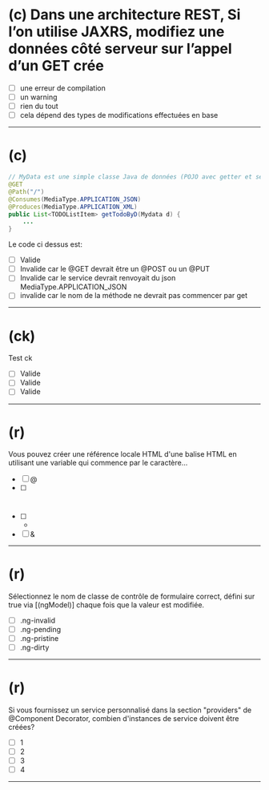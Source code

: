 # (c) Dans une architecture REST, Si l’on utilise JAXRS, modifiez une données côté serveur sur l’appel d’un GET crée

- [ ] une erreur de compilation
- [ ] un warning
- [ ] rien du tout
- [ ] cela dépend des types de modifications effectuées en base

----

# (c)
```java
// MyData est une simple classe Java de données (POJO avec getter et setter)
@GET
@Path("/")
@Consumes(MediaType.APPLICATION_JSON)
@Produces(MediaType.APPLICATION_XML)
public List<TODOListItem> getTodoByD(Mydata d) {
    ...
}
```

Le code ci dessus est:

- [ ] Valide
- [ ] Invalide car le @GET devrait être un @POST ou un @PUT
- [ ] Invalide car le service devrait renvoyait du json MediaType.APPLICATION_JSON
- [ ] invalide car le nom de la méthode ne devrait pas commencer par get

----

# (ck)

Test ck

- [ ] Valide
- [ ] Valide
- [ ] Valide

----

# (r)

Vous pouvez créer une référence locale HTML d'une balise HTML en utilisant une variable qui commence par le caractère...

- [ ] @
- [ ] #
- [ ] *
- [ ] &

---

# (r)

Sélectionnez le nom de classe de contrôle de formulaire correct, défini sur true via [(ngModel)] chaque fois que la valeur est modifiée.

- [ ] .ng-invalid
- [ ] .ng-pending
- [ ] .ng-pristine
- [ ] .ng-dirty

----

# (r)
Si vous fournissez un service personnalisé dans la section "providers" de @Component Decorator, combien d'instances de service doivent être créées?

- [ ] 1
- [ ] 2
- [ ] 3
- [ ] 4

---
